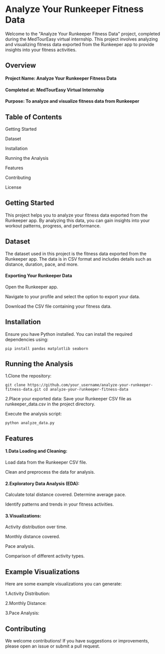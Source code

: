 # Analyze Your Runkeeper Fitness Data
Welcome to the "Analyze Your Runkeeper Fitness Data" project, completed during the MedTourEasy virtual internship. This project involves analyzing and visualizing fitness data exported from the Runkeeper app to provide insights into your fitness activities.

## Overview
#### Project Name: Analyze Your Runkeeper Fitness Data
#### Completed at: MedTourEasy Virtual Internship
#### Purpose: To analyze and visualize fitness data from Runkeeper

## Table of Contents
Getting Started

Dataset

Installation

Running the Analysis

Features

Contributing

License

## Getting Started
This project helps you to analyze your fitness data exported from the Runkeeper app. By analyzing this data, you can gain insights into your workout patterns, progress, and performance.

## Dataset
The dataset used in this project is the fitness data exported from the Runkeeper app. The data is in CSV format and includes details such as distance, duration, pace, and more.

#### Exporting Your Runkeeper Data
Open the Runkeeper app.

Navigate to your profile and select the option to export your data.

Download the CSV file containing your fitness data.

## Installation
Ensure you have Python installed. You can install the required dependencies using:

`pip install pandas matplotlib seaborn`

## Running the Analysis
1.Clone the repository:

`git clone https://github.com/your_username/analyze-your-runkeeper-fitness-data.git
cd analyze-your-runkeeper-fitness-data`

2.Place your exported data:
Save your Runkeeper CSV file as runkeeper_data.csv in the project directory.

Execute the analysis script:

`python analyze_data.py
`
## Features
#### 1.Data Loading and Cleaning:

Load data from the Runkeeper CSV file.

Clean and preprocess the data for analysis.

#### 2.Exploratory Data Analysis (EDA):

Calculate total distance covered.
Determine average pace.

Identify patterns and trends in your fitness activities.

#### 3.Visualizations:

Activity distribution over time.

Monthly distance covered.

Pace analysis.

Comparison of different activity types.

## Example Visualizations
Here are some example visualizations you can generate:

1.Activity Distribution:

2.Monthly Distance:

3.Pace Analysis:

## Contributing
We welcome contributions! If you have suggestions or improvements, please open an issue or submit a pull request.
